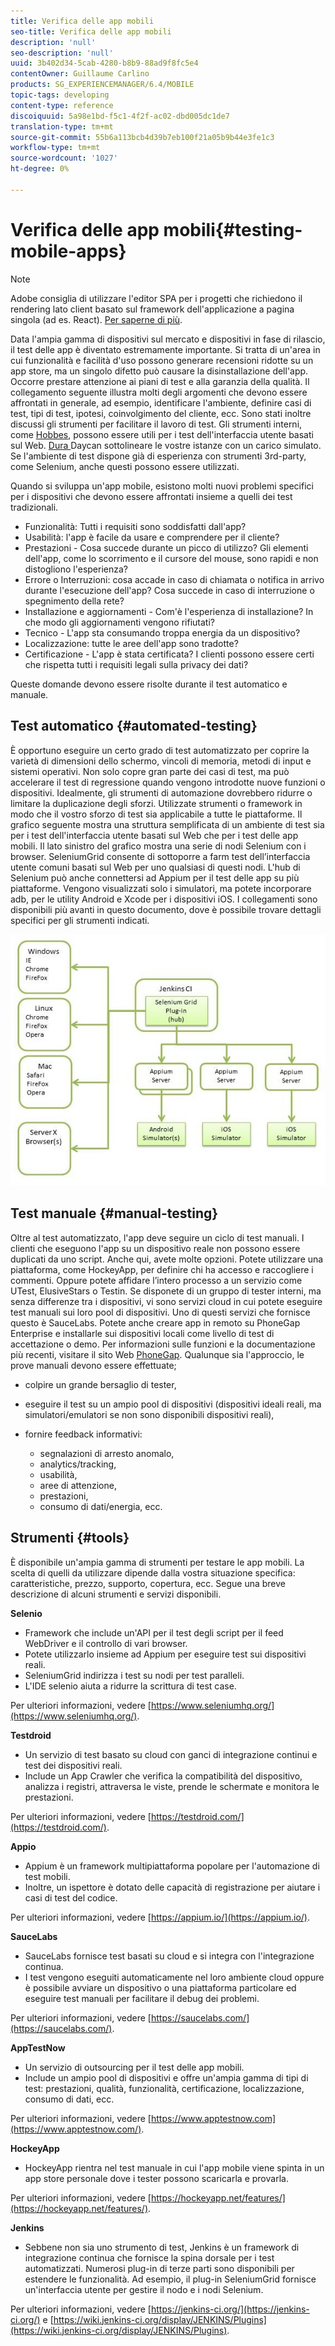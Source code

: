 ```yaml
---
title: Verifica delle app mobili
seo-title: Verifica delle app mobili
description: 'null'
seo-description: 'null'
uuid: 3b402d34-5cab-4280-b8b9-88ad9f8fc5e4
contentOwner: Guillaume Carlino
products: SG_EXPERIENCEMANAGER/6.4/MOBILE
topic-tags: developing
content-type: reference
discoiquuid: 5a98e1bd-f5c1-4f2f-ac02-dbd005dc1de7
translation-type: tm+mt
source-git-commit: 55b6a113bcb4d39b7eb100f21a05b9b44e3fe1c3
workflow-type: tm+mt
source-wordcount: '1027'
ht-degree: 0%

---
```



# Verifica delle app mobili{#testing-mobile-apps}

>[!NOTE]
>
> Adobe consiglia di utilizzare l&#39;editor SPA per i progetti che richiedono il rendering lato client basato sul framework dell&#39;applicazione a pagina singola (ad es. React). [Per saperne di più](/help/sites-developing/spa-overview.md).

Data l&#39;ampia gamma di dispositivi sul mercato e dispositivi in fase di rilascio, il test delle app è diventato estremamente importante. Si tratta di un&#39;area in cui funzionalità e facilità d&#39;uso possono generare recensioni ridotte su un app store, ma un singolo difetto può causare la disinstallazione dell&#39;app. Occorre prestare attenzione ai piani di test e alla garanzia della qualità. Il collegamento seguente illustra molti degli argomenti che devono essere affrontati in generale, ad esempio, identificare l&#39;ambiente, definire casi di test, tipi di test, ipotesi, coinvolgimento del cliente, ecc. Sono stati inoltre discussi gli strumenti per facilitare il lavoro di test. Gli strumenti interni, come [Hobbes](/help/sites-developing/hobbes.md), possono essere utili per i test dell&#39;interfaccia utente basati sul Web. [Dura ](/help/sites-developing/tough-day.md) Daycan sottolineare le vostre istanze con un carico simulato. Se l&#39;ambiente di test dispone già di esperienza con strumenti 3rd-party, come Selenium, anche questi possono essere utilizzati.

Quando si sviluppa un&#39;app mobile, esistono molti nuovi problemi specifici per i dispositivi che devono essere affrontati insieme a quelli dei test tradizionali.

* Funzionalità: Tutti i requisiti sono soddisfatti dall&#39;app?
* Usabilità: l&#39;app è facile da usare e comprendere per il cliente?
* Prestazioni - Cosa succede durante un picco di utilizzo? Gli elementi dell&#39;app, come lo scorrimento e il cursore del mouse, sono rapidi e non distogliono l&#39;esperienza?
* Errore o Interruzioni: cosa accade in caso di chiamata o notifica in arrivo durante l&#39;esecuzione dell&#39;app? Cosa succede in caso di interruzione o spegnimento della rete?
* Installazione e aggiornamenti - Com&#39;è l&#39;esperienza di installazione? In che modo gli aggiornamenti vengono rifiutati?
* Tecnico - L&#39;app sta consumando troppa energia da un dispositivo?
* Localizzazione: tutte le aree dell&#39;app sono tradotte?
* Certificazione - L&#39;app è stata certificata? I clienti possono essere certi che rispetta tutti i requisiti legali sulla privacy dei dati?

Queste domande devono essere risolte durante il test automatico e manuale.

## Test automatico {#automated-testing}

È opportuno eseguire un certo grado di test automatizzato per coprire la varietà di dimensioni dello schermo, vincoli di memoria, metodi di input e sistemi operativi. Non solo copre gran parte dei casi di test, ma può accelerare il test di regressione quando vengono introdotte nuove funzioni o dispositivi. Idealmente, gli strumenti di automazione dovrebbero ridurre o limitare la duplicazione degli sforzi. Utilizzate strumenti o framework in modo che il vostro sforzo di test sia applicabile a tutte le piattaforme. Il grafico seguente mostra una struttura semplificata di un ambiente di test sia per i test dell&#39;interfaccia utente basati sul Web che per i test delle app mobili. Il lato sinistro del grafico mostra una serie di nodi Selenium con i browser. SeleniumGrid consente di sottoporre a farm test dell’interfaccia utente comuni basati sul Web per uno qualsiasi di questi nodi. L&#39;hub di Selenium può anche connettersi ad Appium per il test delle app su più piattaforme. Vengono visualizzati solo i simulatori, ma potete incorporare adb, per le utility Android e Xcode per i dispositivi iOS. I collegamenti sono disponibili più avanti in questo documento, dove è possibile trovare dettagli specifici per gli strumenti indicati.

![chlimage_1](assets/chlimage_1.jpeg)

## Test manuale {#manual-testing}

Oltre al test automatizzato, l&#39;app deve seguire un ciclo di test manuali. I clienti che eseguono l&#39;app su un dispositivo reale non possono essere duplicati da uno script. Anche qui, avete molte opzioni. Potete utilizzare una piattaforma, come HockeyApp, per definire chi ha accesso e raccogliere i commenti. Oppure potete affidare l’intero processo a un servizio come UTest, ElusiveStars o Testin. Se disponete di un gruppo di tester interni, ma senza differenze tra i dispositivi, vi sono servizi cloud in cui potete eseguire test manuali sui loro pool di dispositivi. Uno di questi servizi che fornisce questo è SauceLabs. Potete anche creare app in remoto su PhoneGap Enterprise e installarle sui dispositivi locali come livello di test di accettazione o demo. Per informazioni sulle funzioni e la documentazione più recenti, visitare il sito Web [PhoneGap](https://phonegap.com/). Qualunque sia l&#39;approccio, le prove manuali devono essere effettuate;

* colpire un grande bersaglio di tester,
* eseguire il test su un ampio pool di dispositivi (dispositivi ideali reali, ma simulatori/emulatori se non sono disponibili dispositivi reali),
* fornire feedback informativi:

   * segnalazioni di arresto anomalo,
   * analytics/tracking,
   * usabilità,
   * aree di attenzione,
   * prestazioni,
   * consumo di dati/energia, ecc.

## Strumenti {#tools}

È disponibile un&#39;ampia gamma di strumenti per testare le app mobili. La scelta di quelli da utilizzare dipende dalla vostra situazione specifica: caratteristiche, prezzo, supporto, copertura, ecc. Segue una breve descrizione di alcuni strumenti e servizi disponibili.

**Selenio**

* Framework che include un&#39;API per il test degli script per il feed WebDriver e il controllo di vari browser.
* Potete utilizzarlo insieme ad Appium per eseguire test sui dispositivi reali.
* SeleniumGrid indirizza i test su nodi per test paralleli.
* L&#39;IDE selenio aiuta a ridurre la scrittura di test case.

Per ulteriori informazioni, vedere [https://www.seleniumhq.org/](https://www.seleniumhq.org/).

**Testdroid**

* Un servizio di test basato su cloud con ganci di integrazione continui e test dei dispositivi reali.
* Include un App Crawler che verifica la compatibilità del dispositivo, analizza i registri, attraversa le viste, prende le schermate e monitora le prestazioni.

Per ulteriori informazioni, vedere [https://testdroid.com/](https://testdroid.com/).

**Appio**

* Appium è un framework multipiattaforma popolare per l&#39;automazione di test mobili.
* Inoltre, un ispettore è dotato delle capacità di registrazione per aiutare i casi di test del codice.

Per ulteriori informazioni, vedere [https://appium.io/](https://appium.io/).

**SauceLabs**

* SauceLabs fornisce test basati su cloud e si integra con l&#39;integrazione continua.
* I test vengono eseguiti automaticamente nel loro ambiente cloud oppure è possibile avviare un dispositivo o una piattaforma particolare ed eseguire test manuali per facilitare il debug dei problemi.

Per ulteriori informazioni, vedere [https://saucelabs.com/](https://saucelabs.com/).

**AppTestNow**

* Un servizio di outsourcing per il test delle app mobili.
* Include un ampio pool di dispositivi e offre un&#39;ampia gamma di tipi di test: prestazioni, qualità, funzionalità, certificazione, localizzazione, consumo di dati, ecc.

Per ulteriori informazioni, vedere [https://www.apptestnow.com](https://www.apptestnow.com/).

**HockeyApp**

* HockeyApp rientra nel test manuale in cui l&#39;app mobile viene spinta in un app store personale dove i tester possono scaricarla e provarla.

Per ulteriori informazioni, vedere [https://hockeyapp.net/features/](https://hockeyapp.net/features/).

**Jenkins**

* Sebbene non sia uno strumento di test, Jenkins è un framework di integrazione continua che fornisce la spina dorsale per i test automatizzati. Numerosi plug-in di terze parti sono disponibili per estendere le funzionalità. Ad esempio, il plug-in SeleniumGrid fornisce un&#39;interfaccia utente per gestire il nodo e i nodi Selenium.

Per ulteriori informazioni, vedere [https://jenkins-ci.org/](https://jenkins-ci.org/) e [https://wiki.jenkins-ci.org/display/JENKINS/Plugins](https://wiki.jenkins-ci.org/display/JENKINS/Plugins).

